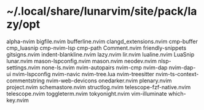 # ~/.local/share/lunarvim/site/pack/lazy/opt
alpha-nvim
bigfile.nvim
bufferline.nvim
clangd_extensions.nvim
cmp-buffer
cmp_luasnip
cmp-nvim-lsp
cmp-path
Comment.nvim
friendly-snippets
gitsigns.nvim
indent-blankline.nvim
lazy.nvim
lir.nvim
lualine.nvim
LuaSnip
lunar.nvim
mason-lspconfig.nvim
mason.nvim
neodev.nvim
nlsp-settings.nvim
none-ls.nvim
nvim-autopairs
nvim-cmp
nvim-dap
nvim-dap-ui
nvim-lspconfig
nvim-navic
nvim-tree.lua
nvim-treesitter
nvim-ts-context-commentstring
nvim-web-devicons
onedarker.nvim
plenary.nvim
project.nvim
schemastore.nvim
structlog.nvim
telescope-fzf-native.nvim
telescope.nvim
toggleterm.nvim
tokyonight.nvim
vim-illuminate
which-key.nvim

